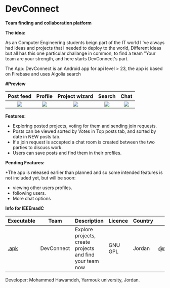 # DevConnect
 
**Team finding and collaboration platform**

**The idea:**

As an Computer Engineering students beign part of the IT world I 've always had ideas and projects that i needed to deploy to the world, Different ideas but all has this one particular challange in common, to find a team "Your team are your strength, and here starts DevConnect's part.

The App: DevConnect is an Android app for api level > 23, the app is based on Firebase and uses Algolia search

**#Preview**

 Post feed             |  Profile             |  Project wizard             |  Search             |  Chat
:-------------------------:|:-------------------------:|:-------------------------:|:-------------------------:|:-------------------------:
![](https://raw.githubusercontent.com/moehawamdeh/DevConnect/master/screenshots/feed.png)  |  ![](https://github.com/moehawamdeh/DevConnect/blob/master/screenshots/profile.png)  |  ![](https://github.com/moehawamdeh/DevConnect/blob/master/screenshots/create-3.png)  |  ![](https://github.com/moehawamdeh/DevConnect/blob/master/screenshots/search.png)  |  ![](https://github.com/moehawamdeh/DevConnect/blob/master/screenshots/chat.png)
 
 
**Features:**

- Exploring posted projects, voting for them and sending join requests.
- Posts can be viewed sorted by Votes in Top posts tab, and sorted by date in NEW posts tab.
- If a join request is accepted a chat room is created between the two parties to discuss work.
- Users can save posts and find them in their profiles.

**Pending Features:**

*The app is released earlier than planned and so some intended features is not included yet, but will be soon:
- viewing other users profiles.
- following users.
- More chat options

**Info for IEEEmadC**

| Executable  | Team | Description	|Licence	|Country	|Author|
| ------------- | ------------- | ------------------------------------- | ------------- | ------------- | ------------- |
|[.apk](https://github.com/moehawamdeh/DevConnect/raw/master/release/app-release.apk)|DevConnect|Explore projects, create projects and find your team now|GNU GPL|Jordan|[@moehawamdeh](https://github.com/moehawamdeh)|

Developer: Mohammed Hawamdeh, Yarmouk university, Jordan.
